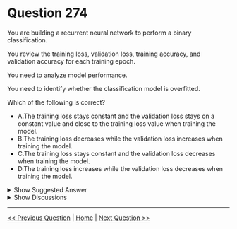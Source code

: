 # Question 274

You are building a recurrent neural network to perform a binary classification.

You review the training loss, validation loss, training accuracy, and validation accuracy for each training epoch.

You need to analyze model performance.

You need to identify whether the classification model is overfitted.

Which of the following is correct?

- A.The training loss stays constant and the validation loss stays on a constant value and close to the training loss value when training the model.
- B.The training loss decreases while the validation loss increases when training the model.
- C.The training loss stays constant and the validation loss decreases when training the model.
- D.The training loss increases while the validation loss decreases when training the model.

<details>
  <summary>Show Suggested Answer</summary>

<strong>B</strong><br>

</details>

<details>
  <summary>Show Discussions</summary>

<blockquote><p><strong>pepmir</strong> <code>(Thu 24 Dec 2020 00:14)</code> - <em>Upvotes: 30</em></p><p>Def of Overfit:
Train Accuracy is High (aka Less Loss), Test Accuracy is Low (aka High Loss)
Going by this, answer B is correct to me</p></blockquote>
<blockquote><p><strong>Shankar_102</strong> <code>(Wed 28 Jul 2021 16:47)</code> - <em>Upvotes: 7</em></p><p>This answer is correct guys</p></blockquote>
<blockquote><p><strong>evangelist</strong> <code>(Sun 08 Dec 2024 07:22)</code> - <em>Upvotes: 1</em></p><p>B is correct</p></blockquote>
<blockquote><p><strong>Yuriy_Ch</strong> <code>(Tue 05 Sep 2023 19:23)</code> - <em>Upvotes: 1</em></p><p>Yes, B is correct</p></blockquote>
<blockquote><p><strong>michaelmorar</strong> <code>(Tue 04 Jul 2023 17:57)</code> - <em>Upvotes: 1</em></p><p>Increase in validation loss while training loss goes down to me is a good sign of overfitting.</p></blockquote>
<blockquote><p><strong>ljljljlj</strong> <code>(Tue 11 Jan 2022 15:14)</code> - <em>Upvotes: 6</em></p><p>On exam 2021/7/10</p></blockquote>
<blockquote><p><strong>ajithvajrala</strong> <code>(Mon 23 Nov 2020 12:20)</code> - <em>Upvotes: 1</em></p><p>The mentioned answer is wrong.
The correct answer is
graph-1--&gt; negatively skewed
Graph-2-&gt; positively skewed
reference: https://www.statisticshowto.com/probability-and-statistics/skewed-distribution/</p></blockquote>
<blockquote><p><strong>smilingsun247</strong> <code>(Sat 13 Nov 2021 08:13)</code> - <em>Upvotes: 8</em></p><p>Right answer, Wrong question.</p></blockquote>
<blockquote><p><strong>damirbek369</strong> <code>(Wed 16 Jun 2021 15:31)</code> - <em>Upvotes: 4</em></p><p>I believe, it is the answer to the next question, right?</p></blockquote>

</details>

---

[<< Previous Question](question_273.md) | [Home](../index.md) | [Next Question >>](question_275.md)
